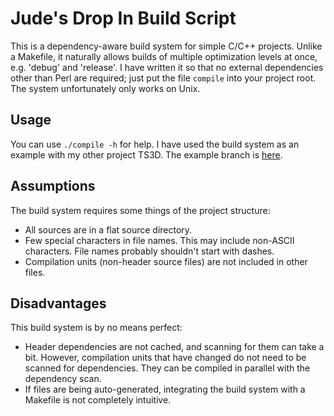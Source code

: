 # Jude's Drop In Build Script

This is a dependency-aware build system for simple C/C++ projects. Unlike a
Makefile, it naturally allows builds of multiple optimization levels at once,
e.g. 'debug' and 'release'. I have written it so that no external dependencies
other than Perl are required; just put the file `compile` into your project
root. The system unfortunately only works on Unix.

## Usage

You can use `./compile -h` for help. I have used the build system as an example
with my other project TS3D. The example branch is
[here](https://github.com/TurkeyMcMac/ts3d/tree/jdibs-example).

## Assumptions

The build system requires some things of the project structure:

 * All sources are in a flat source directory.
 * Few special characters in file names. This may include non-ASCII characters.
   File names probably shouldn't start with dashes.
 * Compilation units (non-header source files) are not included in other files.

## Disadvantages

This build system is by no means perfect:

 * Header dependencies are not cached, and scanning for them can take a bit.
   However, compilation units that have changed do not need to be scanned for
   dependencies. They can be compiled in parallel with the dependency scan.
 * If files are being auto-generated, integrating the build system with a
   Makefile is not completely intuitive.
